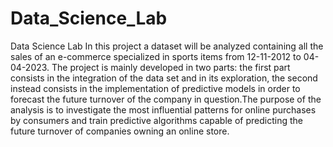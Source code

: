 # Data_Science_Lab
Data Science Lab
In this project a dataset will be analyzed containing all the sales of an e-commerce specialized in sports items from 12-11-2012 to 04-04-2023. The project is mainly developed in two parts: the first part consists in the integration of the data set and in its exploration, the second instead consists in the implementation of predictive models in order to forecast the future turnover of the company in question.The purpose of the analysis is to investigate the most influential patterns for online purchases by consumers and train predictive algorithms capable of predicting the future turnover of companies owning an online store.

